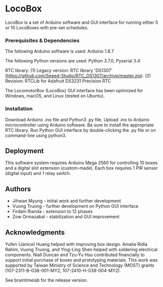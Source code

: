 # LocoBox

LocoBox is a set of Arduino software and GUI interface for running either 5 or 10 LocoBoxes with pre-set schedules.

### Prerequisites & Dependencies

The following Arduino software is used: Arduino 1.8.7

The following Python versions are used: Python 3.7.0, Pyserial 3.4

RTC library: 
(1) Legacy version: RTC library 'DS1307' (https://github.com/Seeed-Studio/RTC_DS1307/archive/master.zip).
(2) Revision: RTCLib for Adafruit DS3231 Precision RTC

The LocomotorBox (LocoBox) GUI interface has been optimized for Windows, macOS, and Linux (tested on Ubuntu).

### Installation

Download Arduino .ino file and Python3 .py file. 
Upload .ino to Arduino microcontroller using Arduino software. Be sure to install the appropriate RTC library.
Run Python GUI interface by double-clicking the .py file or on command-line using python3.

## Deployment

This software system requires Arduino Mega 2560 for controlling 10 boxes and a digital slot extension (custom-made). Each box requires 1 PIR sensor (digital input) and 1 relay switch.

## Authors

* Jihwan Myung - initial work and further development
* Vuong Truong - further development on Python GUI interface
* Firdani Rianda - extension to 12 phases
* Zow Ormazabal - stabilization and GUI improvement

## Acknowledgments

Yufen (Janice) Huang helped with improving box design. Amalia Ridla Rahim, Vuong Truong, and Ying-Ling Shen helped with soldering electrical components. Niall Duncan and Tzu-Yu Hsu contributed financially to support initial purchase of boxes and prototyping materials.
This work was supported by Taiwan Ministry of Science and Technology (MOST) grants (107-2311-B-038-001-MY2, 107-2410-H-038-004-MY2).

See braintimelab for the release version.
